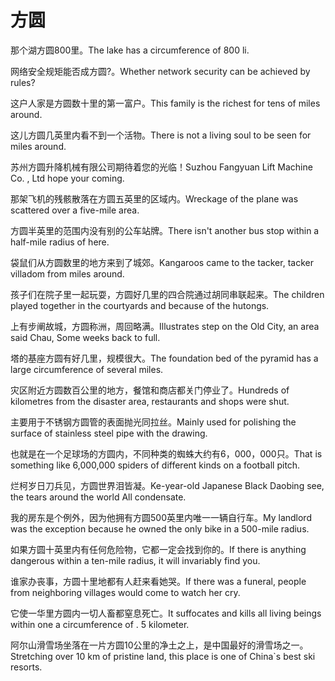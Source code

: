 # 方圆

<p><span class="chinese">那个湖方圆800里。</span><span class="english">The lake has a circumference of 800 li.</span></p>

<p><span class="chinese">网络安全规矩能否成方圆?。</span><span class="english">Whether network security can be achieved by rules?</span></p>

<p><span class="chinese">这户人家是方圆数十里的第一富户。</span><span class="english">This family is the richest for tens of miles around.</span></p>

<p><span class="chinese">这儿方圆几英里内看不到一个活物。</span><span class="english">There is not a living soul to be seen for miles around.</span></p>

<p><span class="chinese">苏州方圆升降机械有限公司期待着您的光临！</span><span class="english">Suzhou Fangyuan Lift Machine Co. , Ltd hope your coming.</span></p>

<p><span class="chinese">那架飞机的残骸散落在方圆五英里的区域内。</span><span class="english">Wreckage of the plane was scattered over a five-mile area.</span></p>

<p><span class="chinese">方圆半英里的范围内没有别的公车站牌。</span><span class="english">There isn't another bus stop within a half-mile radius of here.</span></p>

<p><span class="chinese">袋鼠们从方圆数里的地方来到了城郊。</span><span class="english">Kangaroos came to the tacker, tacker villadom from miles around.</span></p>

<p><span class="chinese">孩子们在院子里一起玩耍，方圆好几里的四合院通过胡同串联起来。</span><span class="english">The children played together in the courtyards and because of the hutongs.</span></p>

<p><span class="chinese">上有步阐故城，方圆称洲，周回略满。</span><span class="english">Illustrates step on the Old City, an area said Chau, Some weeks back to full.</span></p>

<p><span class="chinese">塔的基座方圆有好几里，规模很大。</span><span class="english">The foundation bed of the pyramid has a large circumference of several miles.</span></p>

<p><span class="chinese">灾区附近方圆数百公里的地方，餐馆和商店都关门停业了。</span><span class="english">Hundreds of kilometres from the disaster area, restaurants and shops were shut.</span></p>

<p><span class="chinese">主要用于不锈钢方圆管的表面抛光同拉丝。</span><span class="english">Mainly used for polishing the surface of stainless steel pipe with the drawing.</span></p>

<p><span class="chinese">也就是在一个足球场的方圆内，不同种类的蜘蛛大约有6，000，000只。</span><span class="english">That is something like 6,000,000 spiders of different kinds on a football pitch.</span></p>

<p><span class="chinese">烂柯岁日刀兵见，方圆世界泪皆凝。</span><span class="english">Ke-year-old Japanese Black Daobing see, the tears around the world All condensate.</span></p>

<p><span class="chinese">我的房东是个例外，因为他拥有方圆500英里内唯一一辆自行车。</span><span class="english">My landlord was the exception because he owned the only bike in a 500-mile radius.</span></p>

<p><span class="chinese">如果方圆十英里内有任何危险物，它都一定会找到你的。</span><span class="english">If there is anything dangerous within a ten-mile radius, it will invariably find you.</span></p>

<p><span class="chinese">谁家办丧事，方圆十里地都有人赶来看她哭。</span><span class="english">If there was a funeral, people from neighboring villages would come to watch her cry.</span></p>

<p><span class="chinese">它使一华里方圆内一切人畜都窒息死亡。</span><span class="english">It suffocates and kills all living beings within one a circumference of . 5 kilometer.</span></p>

<p><span class="chinese">阿尔山滑雪场坐落在一片方圆10公里的净土之上，是中国最好的滑雪场之一。</span><span class="english">Stretching over 10 km of pristine land, this place is one of China`s best ski resorts.</span></p>

